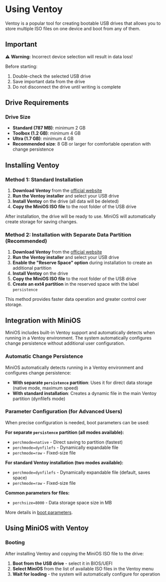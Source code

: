 # Using Ventoy

Ventoy is a popular tool for creating bootable USB drives that allows you to store multiple ISO files on one device and boot from any of them.


## Important

⚠️ **Warning:** Incorrect device selection will result in data loss!

Before starting:
1. Double-check the selected USB drive
2. Save important data from the drive
3. Do not disconnect the drive until writing is complete


## Drive Requirements

### Drive Size
- **Standard (787 MB)**: minimum 2 GB
- **Toolbox (1.2 GB)**: minimum 4 GB  
- **Ultra (1.7 GB)**: minimum 4 GB
- **Recommended size**: 8 GB or larger for comfortable operation with change persistence

## Installing Ventoy

### Method 1: Standard Installation

1. **Download Ventoy** from the [official website](https://www.ventoy.net/)
2. **Run the Ventoy installer** and select your USB drive
3. **Install Ventoy** on the drive (all data will be deleted)
4. **Copy the MiniOS ISO file** to the root folder of the USB drive

After installation, the drive will be ready to use. MiniOS will automatically create storage for saving changes.

### Method 2: Installation with Separate Data Partition (Recommended)

1. **Download Ventoy** from the [official website](https://www.ventoy.net/)
2. **Run the Ventoy installer** and select your USB drive  
3. **Enable the "Reserve Space" option** during installation to create an additional partition
4. **Install Ventoy** on the drive
5. **Copy the MiniOS ISO file** to the root folder of the USB drive
6. **Create an ext4 partition** in the reserved space with the label `persistence`

This method provides faster data operation and greater control over storage.


## Integration with MiniOS

MiniOS includes built-in Ventoy support and automatically detects when running in a Ventoy environment. The system automatically configures change persistence without additional user configuration.

### Automatic Change Persistence

MiniOS automatically detects running in a Ventoy environment and configures change persistence:

- **With separate `persistence` partition**: Uses it for direct data storage (native mode, maximum speed)
- **With standard installation**: Creates a dynamic file in the main Ventoy partition (dynfilefs mode)

### Parameter Configuration (for Advanced Users)

When precise configuration is needed, boot parameters can be used:

**For separate `persistence` partition (all modes available):**
- `perchmode=native` - Direct saving to partition (fastest)
- `perchmode=dynfilefs` - Dynamically expandable file
- `perchmode=raw` - Fixed-size file

**For standard Ventoy installation (two modes available):**
- `perchmode=dynfilefs` - Dynamically expandable file (default, saves space)
- `perchmode=raw` - Fixed-size file

**Common parameters for files:**
- `perchsize=8000` - Data storage space size in MB

More details in [boot parameters](Boot-Parameters.md).


## Using MiniOS with Ventoy

### Booting

After installing Ventoy and copying the MiniOS ISO file to the drive:

1. **Boot from the USB drive** - select it in BIOS/UEFI
2. **Select MiniOS** from the list of available ISO files in the Ventoy menu
3. **Wait for loading** - the system will automatically configure for operation
